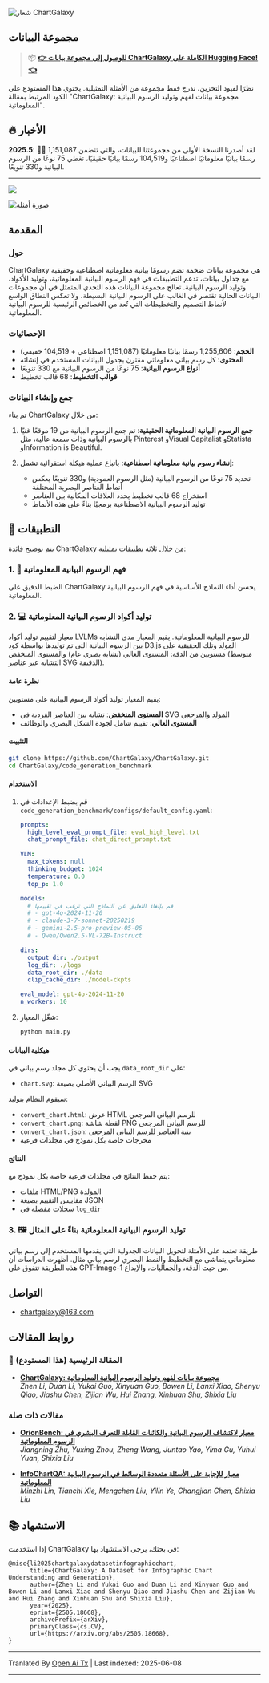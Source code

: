 ![شعار ChartGalaxy](https://raw.githubusercontent.com/ChartGalaxy/ChartGalaxy/refs/heads/main/title.png)

## مجموعة البيانات
> 📦 **[👉 للوصول إلى مجموعة بيانات ChartGalaxy الكاملة على Hugging Face! 👈](https://huggingface.co/datasets/ChartGalaxy/ChartGalaxy)**

نظرًا لقيود التخزين، ندرج فقط مجموعة من الأمثلة التمثيلية.
يحتوي هذا المستودع على الكود المرتبط بمقالة "ChartGalaxy: مجموعة بيانات لفهم وتوليد الرسوم البيانية المعلوماتية".

## 🔥 الأخبار
**2025.5**:  🎉🎉 لقد أصدرنا النسخة الأولى من مجموعتنا للبيانات، والتي تتضمن 1,151,087 رسمًا بيانيًا معلوماتيًا اصطناعيًا و104,519 رسمًا بيانيًا حقيقيًا، تغطي 75 نوعًا من الرسوم البيانية و330 تنويعًا.

-------------------

<img src="https://raw.githubusercontent.com/ChartGalaxy/ChartGalaxy/refs/heads/main/teaser.png" style="border:none;box-shadow:none;">

![صورة أمثلة](https://raw.githubusercontent.com/ChartGalaxy/ChartGalaxy/refs/heads/main/examples.png)

<!-- ## 🔔 News -->

## المقدمة

### حول

ChartGalaxy هي مجموعة بيانات ضخمة تضم رسومًا بيانية معلوماتية اصطناعية وحقيقية مع جداول بيانات، تدعم التطبيقات في فهم الرسوم البيانية المعلوماتية، وتوليد الأكواد، وتوليد الرسوم البيانية. تعالج مجموعة البيانات هذه التحدي المتمثل في أن مجموعات البيانات الحالية تقتصر في الغالب على الرسوم البيانية البسيطة، ولا تعكس النطاق الواسع لأنماط التصميم والتخطيطات التي تُعد من الخصائص الرئيسية للرسوم البيانية المعلوماتية.

### الإحصائيات

- **الحجم**: 1,255,606 رسمًا بيانيًا معلوماتيًا (1,151,087 اصطناعي + 104,519 حقيقي)
- **المحتوى**: كل رسم بياني معلوماتي مقترن بجدول البيانات المستخدم في إنشائه
- **أنواع الرسوم البيانية**: 75 نوعًا من الرسوم البيانية مع 330 تنويعًا
- **قوالب التخطيط**: 68 قالب تخطيط

### جمع وإنشاء البيانات

تم بناء ChartGalaxy من خلال:

1. **جمع الرسوم البيانية المعلوماتية الحقيقية**: تم جمع الرسوم البيانية من 19 موقعًا غنيًا بالرسوم البيانية وذات سمعة عالية، مثل Pinterest وVisual Capitalist وStatista وInformation is Beautiful.

2. **إنشاء رسوم بيانية معلوماتية اصطناعية**: باتباع عملية هيكلة استقرائية تشمل:
   - تحديد 75 نوعًا من الرسوم البيانية (مثل الرسوم العمودية) و330 تنويعًا يعكس أنماط العناصر البصرية المختلفة
   - استخراج 68 قالب تخطيط يحدد العلاقات المكانية بين العناصر
   - توليد الرسوم البيانية الاصطناعية برمجيًا بناءً على هذه الأنماط

## 🎯 التطبيقات

يتم توضيح فائدة ChartGalaxy من خلال ثلاثة تطبيقات تمثيلية:

### 1. 🧠 فهم الرسوم البيانية المعلوماتية

الضبط الدقيق على ChartGalaxy يحسن أداء النماذج الأساسية في فهم الرسوم البيانية المعلوماتية.

### 2. 💻 توليد أكواد الرسوم البيانية المعلوماتية

معيار لتقييم توليد أكواد LVLMs للرسوم البيانية المعلوماتية. يقيم المعيار مدى التشابه بين الرسوم البيانية التي تم توليدها بواسطة كود D3.js المولد وتلك الحقيقية على مستويين من الدقة: المستوى العالي (تشابه بصري عام) والمستوى المنخفض (متوسط التشابه عبر عناصر SVG الدقيقة).

#### نظرة عامة

يقيم المعيار توليد أكواد الرسوم البيانية على مستويين:
- **المستوى المنخفض**: تشابه بين العناصر الفردية في SVG المولد والمرجعي
- **المستوى العالي**: تقييم شامل لجودة الشكل البصري والوظائف

#### التثبيت

```bash
git clone https://github.com/ChartGalaxy/ChartGalaxy.git
cd ChartGalaxy/code_generation_benchmark
```

#### الاستخدام

1. قم بضبط الإعدادات في `code_generation_benchmark/configs/default_config.yaml`:
   ```yaml
   prompts:
     high_level_eval_prompt_file: eval_high_level.txt
     chat_prompt_file: chat_direct_prompt.txt

   VLM:
     max_tokens: null
     thinking_budget: 1024
     temperature: 0.0
     top_p: 1.0

   models:
     # قم بإلغاء التعليق عن النماذج التي ترغب في تقييمها
     # - gpt-4o-2024-11-20
     # - claude-3-7-sonnet-20250219
     # - gemini-2.5-pro-preview-05-06
     # - Qwen/Qwen2.5-VL-72B-Instruct

   dirs:
     output_dir: ./output
     log_dir: ./logs
     data_root_dir: ./data
     clip_cache_dir: ./model-ckpts

   eval_model: gpt-4o-2024-11-20
   n_workers: 10
   ```

2. شغّل المعيار:
   ```bash
   python main.py
   ```

#### هيكلية البيانات

يجب أن يحتوي كل مجلد رسم بياني في `data_root_dir` على:
- `chart.svg`: الرسم البياني الأصلي بصيغة SVG

سيقوم النظام بتوليد:
- `convert_chart.html`: عرض HTML للرسم البياني المرجعي
- `convert_chart.png`: لقطة شاشة PNG للرسم البياني المرجعي
- `convert_chart.json`: بنية العناصر للرسم البياني المرجعي
- مخرجات خاصة بكل نموذج في مجلدات فرعية

#### النتائج

يتم حفظ النتائج في مجلدات فرعية خاصة بكل نموذج مع:
- ملفات HTML/PNG المولدة
- مقاييس التقييم بصيغة JSON
- سجلات مفصلة في `log_dir`
  

### 3. 🖼️ توليد الرسوم البيانية المعلوماتية بناءً على المثال

طريقة تعتمد على الأمثلة لتحويل البيانات الجدولية التي يقدمها المستخدم إلى رسم بياني معلوماتي يتماشى مع التخطيط والنمط البصري لرسم بياني مثال. أظهرت الدراسات أن هذه الطريقة تتفوق على GPT-Image-1 من حيث الدقة، والجماليات، والإبداع.


## التواصل
- chartgalaxy@163.com

## روابط المقالات

### 📌 المقالة الرئيسية (هذا المستودع)

- **[ChartGalaxy: مجموعة بيانات لفهم وتوليد الرسوم البيانية المعلوماتية](https://arxiv.org/abs/2505.18668)**  
  _Zhen Li, Duan Li, Yukai Guo, Xinyuan Guo, Bowen Li, Lanxi Xiao, Shenyu Qiao, Jiashu Chen, Zijian Wu, Hui Zhang, Xinhuan Shu, Shixia Liu_  

### مقالات ذات صلة

- **[OrionBench: معيار لاكتشاف الرسوم البيانية والكائنات القابلة للتعرف البشري في الرسوم المعلوماتية](https://arxiv.org/abs/2505.17473)**  
  _Jiangning Zhu, Yuxing Zhou, Zheng Wang, Juntao Yao, Yima Gu, Yuhui Yuan, Shixia Liu_  

- **[InfoChartQA: معيار للإجابة على الأسئلة متعددة الوسائط في الرسوم البيانية المعلوماتية](https://arxiv.org/abs/2505.19028)**  
  _Minzhi Lin, Tianchi Xie, Mengchen Liu, Yilin Ye, Changjian Chen, Shixia Liu_  

## 📚 الاستشهاد
إذا استخدمت ChartGalaxy في بحثك، يرجى الاستشهاد بها:
```
@misc{li2025chartgalaxydatasetinfographicchart,
      title={ChartGalaxy: A Dataset for Infographic Chart Understanding and Generation}, 
      author={Zhen Li and Yukai Guo and Duan Li and Xinyuan Guo and Bowen Li and Lanxi Xiao and Shenyu Qiao and Jiashu Chen and Zijian Wu and Hui Zhang and Xinhuan Shu and Shixia Liu},
      year={2025},
      eprint={2505.18668},
      archivePrefix={arXiv},
      primaryClass={cs.CV},
      url={https://arxiv.org/abs/2505.18668}, 
}
```

---

Tranlated By [Open Ai Tx](https://github.com/OpenAiTx/OpenAiTx) | Last indexed: 2025-06-08

---
